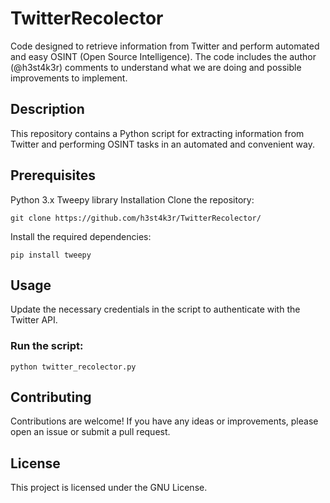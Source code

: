 # TwitterRecolector
Code designed to retrieve information from Twitter and perform automated and easy OSINT (Open Source Intelligence).
The code includes the author (@h3st4k3r) comments to understand what we are doing and possible improvements to implement.

## Description
This repository contains a Python script for extracting information from Twitter and performing OSINT tasks in an automated and convenient way.

## Prerequisites
Python 3.x
Tweepy library
Installation
Clone the repository:

`git clone https://github.com/h3st4k3r/TwitterRecolector/`

Install the required dependencies:

`pip install tweepy`

## Usage
Update the necessary credentials in the script to authenticate with the Twitter API.

### Run the script:

`python twitter_recolector.py`

##  Contributing

Contributions are welcome! If you have any ideas or improvements, please open an issue or submit a pull request.

## License
This project is licensed under the GNU License.
